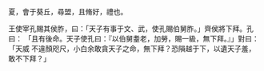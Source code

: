 夏，會于葵丘，尋盟，且脩好，禮也。

王使宰孔賜其侯胙，曰：「天子有事于文、武，使孔賜伯舅胙。」齊侯將下拜。孔曰：
「且有後命。天子使孔曰：『以伯舅耋老，加勞，賜一級，無下拜。』」對曰：「天威
不違顏咫尺，小白余敢貪天子之命，無下拜？恐隕越于下，以遺天子羞，敢不下拜？」

